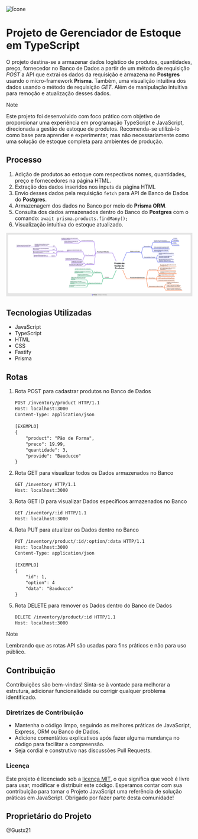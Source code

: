 ![Ícone](https://img.icons8.com/?size=100&id=vMqgHSToxrJR&format=png&color=ffffff)

# Projeto de Gerenciador de Estoque em TypeScript
 O projeto destina-se a armazenar dados logístico de produtos, quantidades, preço, fornecedor no Banco de Dados a partir de um método de requisição *POST* a API que extrai os dados da requisição e armazena no **Postgres** usando o micro-framework **Prisma**. Também, uma visualição intuitiva dos dados usando o método de requisição *GET*. Além de manipulação intuitiva para remoção e atualização desses dados.

> [!NOTE]
>
> Este projeto foi desenvolvido com foco prático com objetivo de proporcionar uma experiência em programação TypeScript e JavaScript, direcionada a gestão de estoque de produtos. Recomenda-se utilizá-lo como base para aprender e experimentar, mas não necessariamente como uma solução de estoque completa para ambientes de produção.

## Processo
1. Adição de produtos ao estoque com respectivos nomes, quantidades, preço e fornecedores na página HTML.
2. Extração dos dados inseridos nos inputs da página HTML
3. Envio desses dados pela requisição ```fetch``` para API de Banco de Dados do **Postgres**.
2. Armazenagem dos dados no Banco por meio do **Prisma ORM**.
3. Consulta dos dados armazenados dentro do Banco do **Postgres** com o comando: `await prisma.products.findMany();`
4. Visualização intuitiva do estoque atualizado.
   
![Mapa mental do projeto](./image/mapa-mental.png)

## Tecnologias Utilizadas
* JavaScript
* TypeScript
* HTML
* CSS
* Fastify
* Prisma

## Rotas
1. Rota POST para cadastrar produtos no Banco de Dados 
    ```http
    POST /inventory/product HTTP/1.1
    Host: localhost:3000
    Content-Type: application/json

    [EXEMPLO]
    {
        "product": "Pão de Forma",
        "preco": 19.99,
        "quantidade": 3,
        "provide": "Bauducco"
    }
    ```

2. Rota GET para visualizar todos os Dados armazenados no Banco 
    ```http
    GET /inventory HTTP/1.1
    Host: localhost:3000
    ```

3. Rota GET ID para visualizar Dados específicos armazenados no Banco
    ```http
    GET /inventory/:id HTTP/1.1
    Host: localhost:3000
    ```

4. Rota PUT para atualizar os Dados dentro no Banco
    ```http
    PUT /inventory/product/:id/:option/:data HTTP/1.1
    Host: localhost:3000
    Content-Type: application/json

    [EXEMPLO]
    {
        "id": 1,
        "option": 4
        "data": "Bauducco"
    }
    ```

5. Rota DELETE para remover os Dados dentro do Banco de Dados
    ```http
    DELETE /inventory/product/:id HTTP/1.1
    Host: localhost:3000
    ```

> [!NOTE]
>
> Lembrando que as rotas API são usadas para fins práticos e não para uso público. 

## Contribuição
 Contribuições são bem-vindas! Sinta-se à vontade para melhorar a estrutura, adicionar funcionalidade ou corrigir qualquer problema identificado.

### Diretrizes de Contribuição
- Mantenha o código limpo, seguindo as melhores práticas de JavaScript, Express, ORM ou Banco de Dados.
- Adicione comentátios explicativos após fazer alguma mundança no código para facilitar a compreensão.
- Seja cordial e construtivo nas discussões Pull Requests.

### Licença
 Este projeto é licenciado sob a [licença MIT](LICENSE), o que significa que você é livre para usar, modificar e distribuir este código.
 Esperamos contar com sua contribuição para tomar o Projeto JavaScript uma referência de solução práticas em JavaScript. Obrigado por fazer parte desta comunidade!

## Proprietário do Projeto
 @Gustx21
